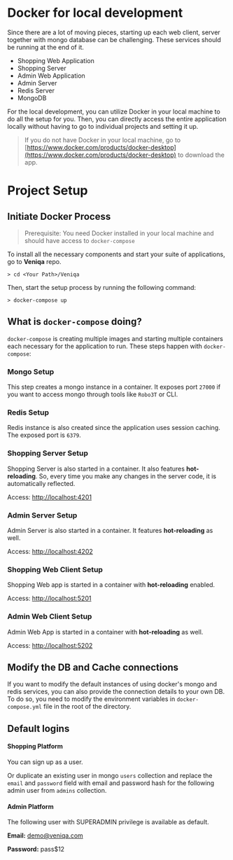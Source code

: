 # Docker for local development

Since there are a lot of moving pieces, starting up each web client, server together with mongo database can be challenging. These services should be running at the end of it.

- Shopping Web Application
- Shopping Server
- Admin Web Application
- Admin Server
- Redis Server
- MongoDB 

For the local development, you can utilize Docker in your local machine to do all the setup for you. Then, you can directly access the entire application locally without having to go to individual projects and setting it up.
> If you do not have Docker in your local machine, go to [https://www.docker.com/products/docker-desktop](https://www.docker.com/products/docker-desktop) to download the app.

# Project Setup

## Initiate Docker Process
> Prerequisite: You need Docker installed in your local machine and should have access to `docker-compose`

To install all the necessary components and start your suite of applications, go to **Veniqa** repo.
```
> cd <Your Path>/Veniqa
```

Then, start the setup process by running the following command:
```
> docker-compose up
```

## What is `docker-compose` doing?

`docker-compose` is creating multiple images and starting multiple containers each necessary for the application to run. These steps happen with `docker-compose`:

### Mongo Setup
   
This step creates a mongo instance in a container. It exposes port `27000` if you want to access mongo through tools like `Robo3T` or CLI.

### Redis Setup

Redis instance is also created since the application uses session caching. The exposed port is `6379`. 

### Shopping Server Setup

Shopping Server is also started in a container. It also features **hot-reloading**. So, every time you make any changes in the server code, it is automatically reflected.

Access: [http://localhost:4201](http://localhost:4201)

### Admin Server Setup

Admin Server is also started in a container. It features **hot-reloading** as well.

Access: [http://localhost:4202](http://localhost:4202)

### Shopping Web Client Setup

Shopping Web app is started in a container with **hot-reloading** enabled. 

Access: [http://localhost:5201](http://localhost:5201)

### Admin Web Client Setup

Admin Web App is started in a container with **hot-reloading** as well.

Access: [http://localhost:5202](http://localhost:5202)


## Modify the DB and Cache connections

If you want to modify the default instances of using docker's mongo and redis services, you can also provide the connection details to your own DB. To do so, you need to modify the environment variables in `docker-compose.yml` file in the root of the directory.

## Default logins

#### Shopping Platform

You can sign up as a user. 

Or duplicate an existing user in mongo `users` collection and replace the `email` and `password` field with email and password hash for the following admin user from `admins` collection.

#### Admin Platform

The following user with SUPERADMIN privilege is available as default.

**Email:** demo@veniqa.com

**Password:** pass$12

